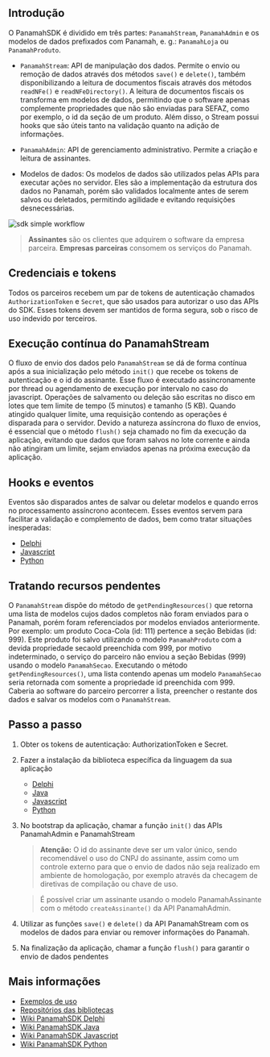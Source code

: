 ## Introdução
O PanamahSDK é dividido em três partes: `PanamahStream`, `PanamahAdmin` e os modelos de dados prefixados com Panamah, e. g.: `PanamahLoja` ou `PanamahProduto`. 

* `PanamahStream`: API de manipulação dos dados. Permite o envio ou remoção de dados através dos métodos `save()` e `delete()`, também disponibilizando a leitura de documentos fiscais através dos métodos `readNFe()` e `readNFeDirectory()`. A leitura de documentos fiscais os transforma em modelos de dados, permitindo que o software apenas complemente propriedades que não são enviadas para SEFAZ, como por exemplo, o id da seção de um produto. Além disso, o Stream possui hooks que são úteis tanto na validação quanto na adição de informações.

* `PanamahAdmin`: API de gerenciamento administrativo. Permite a criação e leitura de assinantes.

* Modelos de dados: Os modelos de dados são utilizados pelas APIs para executar ações no servidor. Eles são a implementação da estrutura dos dados no Panamah, porém são validados localmente antes de serem salvos ou deletados, permitindo agilidade e evitando requisições desnecessárias.

![sdk simple workflow](assets/img/panamah-sdk-simple-flow.png)

>**Assinantes** são os clientes que adquirem o software da empresa parceira.
>**Empresas parceiras** consomem os serviços do Panamah.

## Credenciais e tokens
Todos os parceiros recebem um par de tokens de autenticação chamados `AuthorizationToken` e `Secret`, que são usados para autorizar o uso das APIs do SDK. Esses tokens devem ser mantidos de forma segura, sob o risco de uso indevido por terceiros.

## Execução contínua do PanamahStream
O fluxo de envio dos dados pelo `PanamahStream` se dá de forma contínua após a sua inicialização pelo método `init()` que recebe os tokens de autenticação e o id do assinante. Esse fluxo é executado assincronamente por thread ou agendamento de execução por intervalo no caso do javascript. Operações de salvamento ou deleção são escritas no disco em lotes que tem limite de tempo (5 minutos) e tamanho (5 KB). Quando atingido qualquer limite, uma requisição contendo as operações é disparada para o servidor. Devido a natureza assíncrona do fluxo de envios, é essencial que o método `flush()` seja chamado no fim da execução da aplicação, evitando que dados que foram salvos no lote corrente e ainda não atingiram um limite, sejam enviados apenas na próxima execução da aplicação.

## Hooks e eventos
Eventos são disparados antes de salvar ou deletar modelos e quando erros no processamento assíncrono acontecem. Esses eventos servem para facilitar a validação e complemento de dados, bem como tratar situações inesperadas:
- [Delphi](https://github.com/quickdata-team/panamah-sdk-delphi/wiki/Vis%C3%A3o-geral#Hooks-e-eventos)
- [Javascript](https://github.com/quickdata-team/panamah-sdk-javascript/wiki/Vis%C3%A3o-geral#Hooks-e-eventos)
- [Python](https://github.com/quickdata-team/panamah-sdk-python/wiki/Vis%C3%A3o-geral#Hooks-e-eventos)

## Tratando recursos pendentes
O `PanamahStream` dispõe do método de `getPendingResources()` que retorna uma lista de modelos cujos dados completos não foram enviados para o Panamah, porém foram referenciados por modelos enviados anteriormente. Por exemplo: um produto Coca-Cola (id: 111) pertence a seção Bebidas (id: 999). Este produto foi salvo utilizando o modelo `PanamahProduto` com a devida propriedade secaoId preenchida com 999, por motivo indeterminado, o serviço do parceiro não enviou a seção Bebidas (999) usando o modelo `PanamahSecao`. Executando o método `getPendingResources()`, uma lista contendo apenas um modelo `PanamahSecao` seria retornada com somente a propriedade id preenchida com 999. Caberia ao software do parceiro percorrer a lista, preencher o restante dos dados e salvar os modelos com o `PanamahStream`.

## Passo a passo

1. Obter os tokens de autenticação: AuthorizationToken e Secret.
2. Fazer a instalação da biblioteca específica da linguagem da sua aplicação
    - [Delphi](https://github.com/quickdata-team/panamah-sdk-delphi)
    - [Java](https://github.com/quickdata-team/panamah-sdk-java)
    - [Javascript](https://github.com/quickdata-team/panamah-sdk-javascript)
    - [Python](https://github.com/quickdata-team/panamah-sdk-python)
3. No bootstrap da aplicação, chamar a função `init()` das APIs PanamahAdmin e PanamahStream
    
    > **Atenção:** O id do assinante deve ser um valor único, sendo recomendável o uso do CNPJ do assinante, assim como um controle externo para que o envio de dados não seja realizado em ambiente de homologação, por exemplo através da checagem de diretivas de compilação ou chave de uso.

    > É possível criar um assinante usando o modelo PanamahAssinante com o método `createAssinante()` da API PanamahAdmin.
4. Utilizar as funções `save()` e `delete()` da API PanamahStream com os modelos de dados para enviar ou remover informações do Panamah.
5. Na finalização da aplicação, chamar a função `flush()` para garantir o envio de dados pendentes

## Mais informações

- [Exemplos de uso](GUIDE.md)
- [Repositórios das bibliotecas](README.md#Plataformas)
- [Wiki PanamahSDK Delphi](https://github.com/quickdata-team/panamah-sdk-delphi/wiki)
- [Wiki PanamahSDK Java](https://github.com/quickdata-team/panamah-sdk-java/wiki)
- [Wiki PanamahSDK Javascript](https://github.com/quickdata-team/panamah-sdk-javascript/wiki)
- [Wiki PanamahSDK Python](https://github.com/quickdata-team/panamah-sdk-python/wiki)